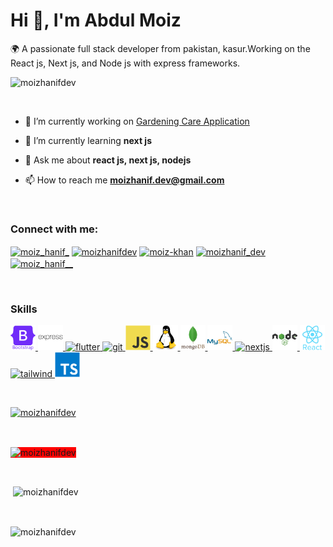 <h1 align="left">Hi 👋, I'm Abdul Moiz</h1>
<p align="left">🌍 A passionate full stack developer from pakistan, kasur.Working on the React js, Next js, and Node js with express frameworks.</p>

<p align="left"> <img src="https://komarev.com/ghpvc/?username=moizhanifdev&label=Profile%20views&color=0e75b6&style=flat" alt="moizhanifdev" /> </p>
</br>

- 🔭 I’m currently working on [Gardening Care Application](https://github.com/MoizHanifdev/Gardening-Care-Applicationhttps://github.com/MoizHanifdev/Gardening-Care-Application)

- 🌱 I’m currently learning **next js**

- 💬 Ask me about **react js, next js, nodejs**

- 📫 How to reach me **moizhanif.dev@gmail.com**

</br>
<h3 align="left">Connect with me:</h3>
<p align="left">
<a href="https://twitter.com/moiz_hanif_" target="blank"><img align="center" src="https://raw.githubusercontent.com/rahuldkjain/github-profile-readme-generator/master/src/images/icons/Social/twitter.svg" alt="moiz_hanif_" height="30" width="40" /></a>
<a href="https://linkedin.com/in/moizhanifdev" target="blank"><img align="center" src="https://raw.githubusercontent.com/rahuldkjain/github-profile-readme-generator/master/src/images/icons/Social/linked-in-alt.svg" alt="moizhanifdev" height="30" width="40" /></a>
<a href="https://stackoverflow.com/users/moiz-khan" target="blank"><img align="center" src="https://raw.githubusercontent.com/rahuldkjain/github-profile-readme-generator/master/src/images/icons/Social/stack-overflow.svg" alt="moiz-khan" height="30" width="40" /></a>
<a href="https://codesandbox.com/moizhanif_dev" target="blank"><img align="center" src="https://raw.githubusercontent.com/rahuldkjain/github-profile-readme-generator/master/src/images/icons/Social/codesandbox.svg" alt="moizhanif_dev" height="30" width="40" /></a>
<a href="https://instagram.com/moiz_hanif__" target="blank"><img align="center" src="https://raw.githubusercontent.com/rahuldkjain/github-profile-readme-generator/master/src/images/icons/Social/instagram.svg" alt="moiz_hanif__" height="30" width="40" /></a>
</p>

</br>
<h3 align="left">Skills</h3>
<p align="left"> <a href="https://getbootstrap.com" target="_blank" rel="noreferrer"> <img src="https://raw.githubusercontent.com/devicons/devicon/master/icons/bootstrap/bootstrap-plain-wordmark.svg" alt="bootstrap" width="40" height="40"/> </a> <a href="https://expressjs.com" target="_blank" rel="noreferrer"> <img src="https://raw.githubusercontent.com/devicons/devicon/master/icons/express/express-original-wordmark.svg" alt="express" width="40" height="40"/> </a> <a href="https://flutter.dev" target="_blank" rel="noreferrer"> <img src="https://www.vectorlogo.zone/logos/flutterio/flutterio-icon.svg" alt="flutter" width="40" height="40"/> </a> <a href="https://git-scm.com/" target="_blank" rel="noreferrer"> <img src="https://www.vectorlogo.zone/logos/git-scm/git-scm-icon.svg" alt="git" width="40" height="40"/> </a> <a href="https://developer.mozilla.org/en-US/docs/Web/JavaScript" target="_blank" rel="noreferrer"> <img src="https://raw.githubusercontent.com/devicons/devicon/master/icons/javascript/javascript-original.svg" alt="javascript" width="40" height="40"/> </a> <a href="https://www.linux.org/" target="_blank" rel="noreferrer"> <img src="https://raw.githubusercontent.com/devicons/devicon/master/icons/linux/linux-original.svg" alt="linux" width="40" height="40"/> </a> <a href="https://www.mongodb.com/" target="_blank" rel="noreferrer"> <img src="https://raw.githubusercontent.com/devicons/devicon/master/icons/mongodb/mongodb-original-wordmark.svg" alt="mongodb" width="40" height="40"/> </a> <a href="https://www.mysql.com/" target="_blank" rel="noreferrer"> <img src="https://raw.githubusercontent.com/devicons/devicon/master/icons/mysql/mysql-original-wordmark.svg" alt="mysql" width="40" height="40"/> </a> <a href="https://nextjs.org/" target="_blank" rel="noreferrer"> <img src="https://cdn.worldvectorlogo.com/logos/nextjs-2.svg" alt="nextjs" width="40" height="40"/> </a> <a href="https://nodejs.org" target="_blank" rel="noreferrer"> <img src="https://raw.githubusercontent.com/devicons/devicon/master/icons/nodejs/nodejs-original-wordmark.svg" alt="nodejs" width="40" height="40"/> </a> <a href="https://reactjs.org/" target="_blank" rel="noreferrer"> <img src="https://raw.githubusercontent.com/devicons/devicon/master/icons/react/react-original-wordmark.svg" alt="react" width="40" height="40"/> </a> <a href="https://tailwindcss.com/" target="_blank" rel="noreferrer"> <img src="https://www.vectorlogo.zone/logos/tailwindcss/tailwindcss-icon.svg" alt="tailwind" width="40" height="40"/> </a> <a href="https://www.typescriptlang.org/" target="_blank" rel="noreferrer"> <img src="https://raw.githubusercontent.com/devicons/devicon/master/icons/typescript/typescript-original.svg" alt="typescript" width="40" height="40"/> </a> </p>

</br>
<p align="left"> <a href="https://github.com/ryo-ma/github-profile-trophy"><img src="https://github-profile-trophy.vercel.app/?username=moizhanifdev" alt="moizhanifdev" /></a> </p>
</br>

<p><img style="background-color : red" align="center" src="https://github-readme-stats.vercel.app/api/top-langs?username=moizhanifdev&show_icons=true&locale=en&layout=compact" alt="moizhanifdev" /></p>
</br>
<p>&nbsp;<img align="center" src="https://github-readme-stats.vercel.app/api?username=moizhanifdev&show_icons=true&locale=en" alt="moizhanifdev" /></p>
</br>
<p><img align="center" src="https://github-readme-streak-stats.herokuapp.com/?user=moizhanifdev&" alt="moizhanifdev" /></p>
